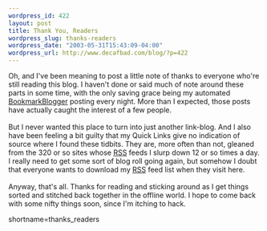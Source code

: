 ```yaml
--- 
wordpress_id: 422
layout: post
title: Thank You, Readers
wordpress_slug: thanks-readers
wordpress_date: "2003-05-31T15:43:09-04:00"
wordpress_url: http://www.decafbad.com/blog/?p=422
---
```

Oh, and I've been meaning to post a little note of thanks to everyone
who're still reading this blog.  I haven't done or said much of note
around these parts in some time, with the only saving grace being my
automated <a href="http://www.decafbad.com/twiki/bin/view/Main/BookmarkBlogger">BookmarkBlogger</a> posting every night.  More than I expected,
those posts have actually caught the interest of a few people.
<br /><br />
But I never wanted this
place to turn into just another link-blog.  And I also have been feeling
a bit guilty that my Quick Links give no indication of source where
I found these tidbits.  They are, more often than not, gleaned from
the 320 or so sites whose <a href="http://www.decafbad.com/twiki/bin/view/Main/RSS">RSS</a> feeds I slurp down 12 or so times a day.
I really need to get some sort of blog roll going again, but somehow I
doubt that everyone wants to download my <a href="http://www.decafbad.com/twiki/bin/view/Main/RSS">RSS</a> feed list when they visit
here.
<br /><br />
Anyway, that's all.  Thanks for reading and sticking around as I get
things sorted and stitched back together in the offline world.  I hope
to come back with some nifty things soon, since I'm itching to hack.
<!--more-->
shortname=thanks_readers
